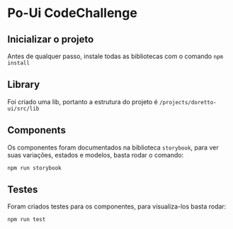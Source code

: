# Po-Ui CodeChallenge

## Inicializar o projeto

Antes de qualquer passo, instale todas as bibliotecas com o comando `npm install`

## Library

Foi criado uma lib, portanto a estrutura do projeto é `/projects/doretto-ui/src/lib`

## Components

Os componentes foram documentados na biblioteca `storybook`, para ver suas variações, estados e modelos, basta rodar o comando:

`npm run storybook`

## Testes

Foram criados testes para os componentes, para visualiza-los basta rodar:

`npm run test`
